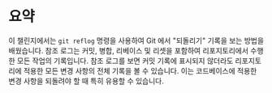 # 요약

이 챌린지에서는 `git reflog` 명령을 사용하여 Git 에서 "되돌리기" 기록을 보는 방법을 배웠습니다. 참조 로그는 커밋, 병합, 리베이스 및 리셋을 포함하여 리포지토리에서 수행한 모든 작업의 기록입니다. 참조 로그를 보면 커밋 기록에 표시되지 않더라도 리포지토리에 적용한 모든 변경 사항의 전체 기록을 볼 수 있습니다. 이는 코드베이스에 적용한 변경 사항을 되돌려야 할 때 특히 유용할 수 있습니다.
